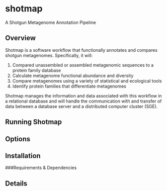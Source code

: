 shotmap
=======

A Shotgun Metagenome Annotation Pipeline

Overview
--------

Shotmap is a software workflow that functionally annotates and compares shotgun metagenomes. Specifically, it will:
1. Compared unassembled or assembled metagenomic sequences to a protein family database
2. Calculate metagenome functional abundance and diversity
3. Compare metagenomes using a variety of statistical and ecological tools
4. Identify protein families that differentiate metagenomes

Shotmap manages the information and data associated with this workflow in a relational database and will 
handle the communication with and transfer of data between a database server and a distributed computer cluster (SGE).

Running Shotmap
---------------


Options
-------


Installation
------------


###Requirements & Dependencies


Details
-------
